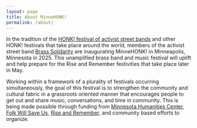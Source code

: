 ```yaml
---
layout: page
title: About MinneHONK!
permalink: /about/
---
```


In the tradition of the [HONK! festival of activist street bands](https://honkfest.org) and other HONK! festivals that take place around the world, members of the activist street band [Brass Solidarity](https://brasssolidarity.com) are inaugurating MinneHONK! in Minneapolis, Minnesota in 2025. This unamplified brass band and music festival will uplift and help prepare for the Rise and Remember festivities that take place later in May.

Working within a framework of a plurality of festivals occurring simultaneously, the goal of this festival is to strengthen the community and cultural fabric in  a grassroots oriented manner that encourages people to get out and share music, conversations, and time in community. This is being made possible through funding from [Minnesota Humanities Center](https://www.mnhum.org), [Folk Will Save Us](https://www.folkwillsaveus.org), [Rise and Remember](https://riseandremember.org), and community based efforts to organize.
